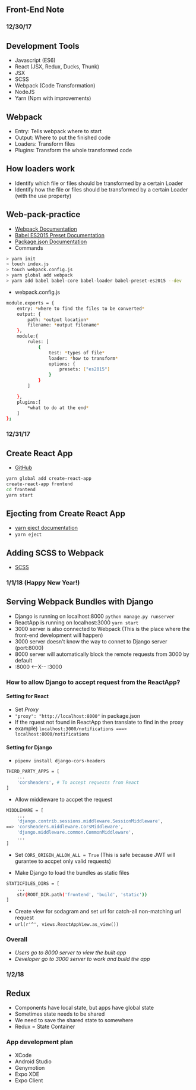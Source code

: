 ## Front-End Note

### 12/30/17

## Development Tools
- Javascript (ES6)
- React (JSX, Redux, Ducks, Thunk)
- JSX
- SCSS
- Webpack (Code Transformation)
- NodeJS
- Yarn (Npm with improvements)

## Webpack
- Entry: Tells webpack where to start
- Output: Where to put the finished code
- Loaders: Transform files
- Plugins: Transform the whole transformed code

## How loaders work
- Identify which file or files should be transformed by a certain Loader
- Identify how the file or files should be transformed by a certain Loader (with the use property)

## Web-pack-practice
- [Webpack Documentation](https://webpack.js.org/)
- [Babel ES2015 Preset Documentation](https://babeljs.io/docs/plugins/preset-es2015/)
- [Package.json Documentation](https://docs.npmjs.com/files/package.json)
- Commands
```sh
> yarn init
> touch index.js
> touch webpack.config.js
> yarn global add webpack
> yarn add babel babel-core babel-loader babel-preset-es2015 --dev
```
- webpack.config.js
```sh
module.exports = {
    entry: *where to find the files to be converted*
    output: {
        path: *output location*
        filename: *output filename*
    },
    module:{
        rules: [
            {
                test: *types of file*
                loader: *how to transform*
                options: {
                    presets: ["es2015"]
                } 
            }
        ]

    },
    plugins:[
        *what to do at the end*
    ]
};
```

### 12/31/17

## Create React App
- [GitHub](https://github.com/facebookincubator/create-react-app)
```sh
yarn global add create-react-app
create-react-app frontend
cd frontend
yarn start
```

## Ejecting from Create React App
- [yarn eject documentation](https://github.com/facebookincubator/create-react-app/blob/master/packages/react-scripts/template/README.md#npm-run-eject)
- `yarn eject`

## Adding SCSS to Webpack
- [SCSS](http://sass-lang.com/guide)

### 1/1/18 (Happy New Year!)

## Serving Webpack Bundles with Django
- Django is running on localhost:8000 `python manage.py runserver`
- ReactApp is running on localhost:3000 `yarn start`
- 3000 server is also connected to Webpack (This is the place where the front-end development will happen)
- 3000 server doesn't know the way to connet to Django server (port:8000)
- 8000 server will automatically block the remote requests from 3000 by default  
- :8000 <--X-- :3000

### How to allow Django to accept request from the ReactApp?

#### Setting for React
- Set *Proxy* 
- `"proxy": "http://localhost:8000"` in package.json 
- If the rquest not found in ReactApp then translate to find in the proxy
- example) `localhost:3000/notifications ===> localhost:8000/notifications`

#### Setting for Django
- `pipenv install django-cors-headers`
```sh
THIRD_PARTY_APPS = [
    ...
    'corsheaders', # To accept requests from React
]
```
- Allow middleware to accpet the request
```sh
MIDDLEWARE = [
    ...
    'django.contrib.sessions.middleware.SessionMiddleware',
==> 'corsheaders.middleware.CorsMiddleware',  
    'django.middleware.common.CommonMiddleware',
    ...
]
```
- Set `CORS_ORIGIN_ALLOW_ALL = True` (This is safe because JWT will gurantee to accpet only valid requests)

- Make Django to load the bundles as static files
```sh
STATICFILES_DIRS = [
    ...
    str(ROOT_DIR.path('frontend', 'build', 'static'))
]
```
- Create view for sodagram and set url for catch-all non-matching url request
- `url(r'^', views.ReactAppView.as_view())`

### Overall
- _Users go to 8000 server to view the built app_
- _Developer go to 3000 server to work and build the app_

### 1/2/18

## Redux
- Components have local state, but apps have global state
- Sometimes state needs to be shared
- We need to save the shared state to somewhere
- Redux = State Container 


### App development plan
- XCode
- Android Studio
- Genymotion
- Expo XDE
- Expo Client 